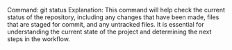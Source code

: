 Command: git status
Explanation: This command will help check the current status of the repository, including any changes that have been made, files that are staged for commit, and any untracked files. It is essential for understanding the current state of the project and determining the next steps in the workflow.
